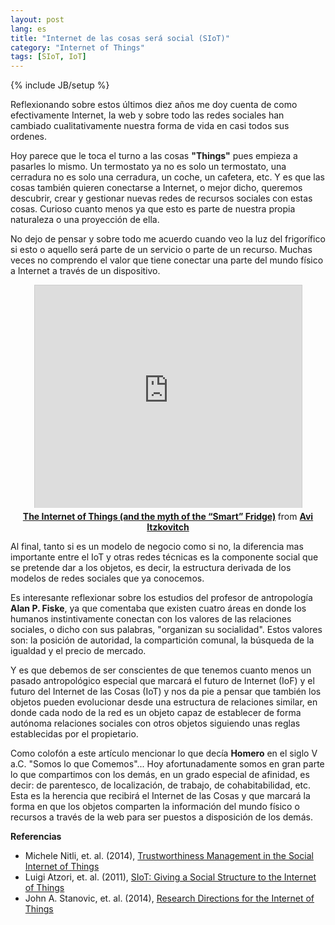 ```yaml
---
layout: post
lang: es
title: "Internet de las cosas será social (SIoT)"
category: "Internet of Things"
tags: [SIoT, IoT]
---
```

{% include JB/setup %}

Reflexionando sobre estos últimos diez años me doy cuenta de como efectivamente Internet, la web y sobre todo las redes sociales han cambiado cualitativamente nuestra forma de vida en casi todos sus ordenes. 

Hoy parece que le toca el turno a las cosas **"Things"** pues empieza a pasarles lo mismo. Un termostato ya no es solo un termostato, una cerradura no es solo una cerradura, un coche, un cafetera, etc. Y es que las cosas también quieren conectarse a Internet, o mejor dicho, queremos descubrir, crear y gestionar nuevas redes de recursos sociales con estas cosas. Curioso cuanto menos ya que esto es parte de nuestra propia naturaleza o una proyección de ella.

No dejo de pensar y sobre todo me acuerdo cuando veo la luz del frigorífico si esto o aquello será parte de un servicio o parte de un recurso. Muchas veces no comprendo el valor que tiene conectar una parte del mundo físico a Internet a través de un dispositivo. 

<center><iframe src="http://www.slideshare.net/slideshow/embed_code/25061404" width="427" height="356" frameborder="0" marginwidth="0" marginheight="0" scrolling="no" style="border:1px solid #CCC; border-width:1px 1px 0; margin-bottom:5px; max-width: 100%;" allowfullscreen> </iframe> <div style="margin-bottom:5px"> <strong> <a href="https://www.slideshare.net/xgmedia/io-t-uxsalon01web" title="The Internet of Things (and the myth of the “Smart” Fridge)" target="_blank">The Internet of Things (and the myth of the “Smart” Fridge)</a> </strong> from <strong><a href="http://www.slideshare.net/xgmedia" target="_blank">Avi Itzkovitch</a></strong> </div></center>

Al final, tanto si es un modelo de negocio como si no, la diferencia mas importante entre el IoT y otras redes técnicas es la componente social que se pretende dar a los objetos, es decir, la estructura derivada de los modelos de redes sociales que ya conocemos.

Es interesante reflexionar sobre los estudios del profesor de antropología **Alan P. Fiske**, ya que comentaba que existen cuatro áreas en donde los humanos instintivamente conectan con los valores de las relaciones sociales, o dicho con sus palabras, "organizan su socialidad". Estos valores son: la posición de autoridad, la compartición comunal, la búsqueda de la igualdad y el precio de mercado. 

Y es que debemos de ser conscientes de que tenemos cuanto menos un pasado antropológico especial que marcará el futuro de Internet (IoF) y el futuro del Internet de las Cosas (IoT) y nos da pie a pensar que también los objetos pueden evolucionar desde una estructura de relaciones similar, en donde cada nodo de la red es un objeto capaz de establecer de forma autónoma relaciones sociales con otros objetos siguiendo unas reglas establecidas por el propietario.

Como colofón a este artículo mencionar lo que decía **Homero** en el siglo V a.C. "Somos lo que Comemos"... Hoy afortunadamente somos en gran parte lo que compartimos con los demás, en un grado especial de afinidad, es decir: de parentesco, de localización, de trabajo, de cohabitabilidad, etc.  Esta es la herencia que recibirá el Internet de las Cosas y que marcará la forma en que los objetos comparten la información del mundo físico o recursos a través de la web para ser puestos a disposición de los demás.


**Referencias**

- Michele Nitli, et. al. (2014), [Trustworthiness Management in the Social Internet of Things](http://ieeexplore.ieee.org/xpl/login.jsp?tp=&arnumber=6547148&url=http%3A%2F%2Fieeexplore.ieee.org%2Fiel7%2F69%2F6814899%2F06547148.pdf%3Farnumber%3D6547148)
- Luigi Atzori, et. al. (2011), [SIoT: Giving a Social Structure to the Internet of Things](http://ieeexplore.ieee.org/xpl/login.jsp?tp=&arnumber=6042288&url=http%3A%2F%2Fieeexplore.ieee.org%2Fxpls%2Fabs_all.jsp%3Farnumber%3D6042288)
- John A. Stanovic, et. al. (2014), [Research Directions for the Internet of Things](http://ieeexplore.ieee.org/xpl/login.jsp?tp=&arnumber=6774858&url=http%3A%2F%2Fieeexplore.ieee.org%2Fiel7%2F6488907%2F6702522%2F06774858.pdf%3Farnumber%3D6774858)

